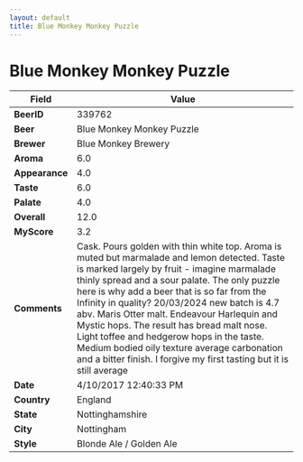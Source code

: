 ```yaml
---
layout: default
title: Blue Monkey Monkey Puzzle
---
```


# Blue Monkey Monkey Puzzle

| Field         | Value     |
|---------------|-----------|
| **BeerID** | 339762 |
| **Beer** | Blue Monkey Monkey Puzzle |
| **Brewer** | Blue Monkey Brewery |
| **Aroma** | 6.0 |
| **Appearance** | 4.0 |
| **Taste** | 6.0 |
| **Palate** | 4.0 |
| **Overall** | 12.0 |
| **MyScore** | 3.2 |
| **Comments** | Cask. Pours golden with thin white top. Aroma is muted but marmalade and lemon detected. Taste is marked largely by fruit - imagine marmalade thinly spread and a sour palate. The only puzzle here is why add a beer that is so far from the Infinity in quality? 20/03/2024 new batch is 4.7 abv. Maris Otter malt. Endeavour Harlequin and Mystic hops. The result has bread malt nose.  Light toffee and hedgerow hops in the taste. Medium bodied oily texture average carbonation and a bitter finish. I forgive my first tasting but it is still average  |
| **Date** | 4/10/2017 12:40:33 PM |
| **Country** | England |
| **State** | Nottinghamshire |
| **City** | Nottingham |
| **Style** | Blonde Ale / Golden Ale |
